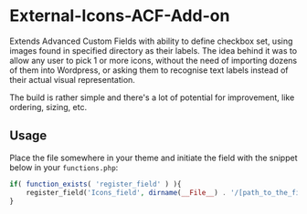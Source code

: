 External-Icons-ACF-Add-on
=========================

Extends Advanced Custom Fields with ability to define checkbox set, using images found in specified directory as their labels.
The idea behind it was to allow any user to pick 1 or more icons, without the need of importing dozens of them into Wordpress, or asking them to recognise text labels instead of their actual visual representation.

The build is rather simple and there's a lot of potential for improvement, like ordering, sizing, etc.




Usage
-----

Place the file somewhere in your theme and initiate the field with the snippet below in your `functions.php`:

```php
if( function_exists( 'register_field' ) ){
	register_field('Icons_field', dirname(__File__) . '/[path_to_the_file]/icons.php');
}
```
